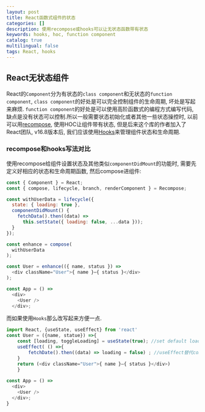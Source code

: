 ```yaml
---
layout: post
title: React函数式组件的状态
categories: []
description: 使用recompose或hooks可以让无状态函数带有状态
keywords: hooks, hoc, function component
catalog: true
multilingual: false
tags: React, hooks
---
```


## React无状态组件
React的`Component`分为有状态的`class component`和无状态的`function component`, `class component`的好处是可以完全控制组件的生命周期, 坏处是写起来麻烦. `function component`的好处是可以使用高阶函数式的编程方式编写代码, 缺点是没有状态可以控制.所以一般需要状态初始化或者其他一些状态操控时, 以前可以用[recompose](https://github.com/acdlite/recompose), 使用HOC让组件带有状态, 但是后来这个库的作者加入了React团队, v16.8版本后, 我们应该使用[Hooks](https://reactjs.org/docs/hooks-overview.html)来管理组件状态和生命周期.

### recompose和hooks写法对比
使用recompose给组件设置状态及其他类似`componentDidMount`的功能时, 需要先定义好相应的状态和生命周期函数, 然后compose进组件:
```javascript
const { Component } = React;
const { compose, lifecycle, branch, renderComponent } = Recompose;

const withUserData = lifecycle({
  state: { loading: true },
  componentDidMount() {
    fetchData().then((data) =>
      this.setState({ loading: false, ...data }));
  }
});

const enhance = compose(
  withUserData
);

const User = enhance(({ name, status }) =>
  <div className="User">{ name }—{ status }</div>
);

const App = () =>
  <div>
    <User />
  </div>;
```
而如果使用`Hooks`那么改写起来方便一点.
```javascript
import React, {useState, useEffect} from 'react'
const User = ({name, statue}) =>{
    const [loading, toggleLoading] = useState(true); //set default loading=true
    useEffect( () =>{
        fetchDate().then((data) => loading = false) ; //useEffect替代componentDidMount, 主要不会合并状态!
    }
    return (<div className="User">{ name }—{ status }</div>)
    }
    
const App = () =>
  <div>
    <User />
  </div>;
}
```